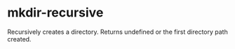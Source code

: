 # mkdir-recursive
Recursively creates a directory. Returns undefined or the first directory path created.
